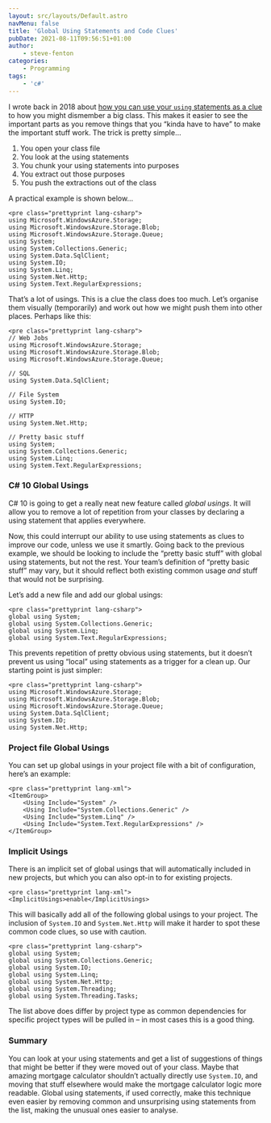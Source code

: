 ```yaml
---
layout: src/layouts/Default.astro
navMenu: false
title: 'Global Using Statements and Code Clues'
pubDate: 2021-08-11T09:56:51+01:00
author:
    - steve-fenton
categories:
    - Programming
tags:
    - 'c#'
---
```


I wrote back in 2018 about [how you can use your `using` statements as a clue](https://www.stevefenton.co.uk/2018/01/code-organisation-junk/) to how you might dismember a big class. This makes it easier to see the important parts as you remove things that you “kinda have to have” to make the important stuff work. The trick is pretty simple…

1. You open your class file
2. You look at the using statements
3. You chunk your using statements into purposes
4. You extract out those purposes
5. You push the extractions out of the class

A practical example is shown below…

```
<pre class="prettyprint lang-csharp">
using Microsoft.WindowsAzure.Storage;
using Microsoft.WindowsAzure.Storage.Blob;
using Microsoft.WindowsAzure.Storage.Queue;
using System;
using System.Collections.Generic;
using System.Data.SqlClient;
using System.IO;
using System.Linq;
using System.Net.Http;
using System.Text.RegularExpressions;
```
That’s a lot of usings. This is a clue the class does too much. Let’s organise them visually (temporarily) and work out how we might push them into other places. Perhaps like this:

```
<pre class="prettyprint lang-csharp">
// Web Jobs
using Microsoft.WindowsAzure.Storage;
using Microsoft.WindowsAzure.Storage.Blob;
using Microsoft.WindowsAzure.Storage.Queue;

// SQL
using System.Data.SqlClient;

// File System
using System.IO;

// HTTP
using System.Net.Http;

// Pretty basic stuff
using System;
using System.Collections.Generic;
using System.Linq;
using System.Text.RegularExpressions;
```
### C# 10 Global Usings

C# 10 is going to get a really neat new feature called *global usings*. It will allow you to remove a lot of repetition from your classes by declaring a using statement that applies everywhere.

Now, this could interrupt our ability to use using statements as clues to improve our code, unless we use it smartly. Going back to the previous example, we should be looking to include the “pretty basic stuff” with global using statements, but not the rest. Your team’s definition of “pretty basic stuff” may vary, but it should reflect both existing common usage *and* stuff that would not be surprising.

Let’s add a new file and add our global usings:

```
<pre class="prettyprint lang-csharp">
global using System;
global using System.Collections.Generic;
global using System.Linq;
global using System.Text.RegularExpressions;
```
This prevents repetition of pretty obvious using statements, but it doesn’t prevent us using “local” using statements as a trigger for a clean up. Our starting point is just simpler:

```
<pre class="prettyprint lang-csharp">
using Microsoft.WindowsAzure.Storage;
using Microsoft.WindowsAzure.Storage.Blob;
using Microsoft.WindowsAzure.Storage.Queue;
using System.Data.SqlClient;
using System.IO;
using System.Net.Http;
```
### Project file Global Usings

You can set up global usings in your project file with a bit of configuration, here’s an example:

```
<pre class="prettyprint lang-xml">
<ItemGroup>
    <Using Include="System" />
    <Using Include="System.Collections.Generic" />
    <Using Include="System.Linq" />
    <Using Include="System.Text.RegularExpressions" />
</ItemGroup>
```
### Implicit Usings

There is an implicit set of global usings that will automatically included in new projects, but which you can also opt-in to for existing projects.

```
<pre class="prettyprint lang-xml">
<ImplicitUsings>enable</ImplicitUsings>
```
This will basically add all of the following global usings to your project. The inclusion of `System.IO` and `System.Net.Http` will make it harder to spot these common code clues, so use with caution.

```
<pre class="prettyprint lang-csharp">
global using System;
global using System.Collections.Generic;
global using System.IO;
global using System.Linq;
global using System.Net.Http;
global using System.Threading;
global using System.Threading.Tasks;
```
The list above does differ by project type as common dependencies for specific project types will be pulled in – in most cases this is a good thing.

### Summary

You can look at your using statements and get a list of suggestions of things that might be better if they were moved out of your class. Maybe that amazing mortgage calculator shouldn’t actually directly use `System.IO`, and moving that stuff elsewhere would make the mortgage calculator logic more readable. Global using statements, if used correctly, make this technique even easier by removing common and unsurprising using statements from the list, making the unusual ones easier to analyse.